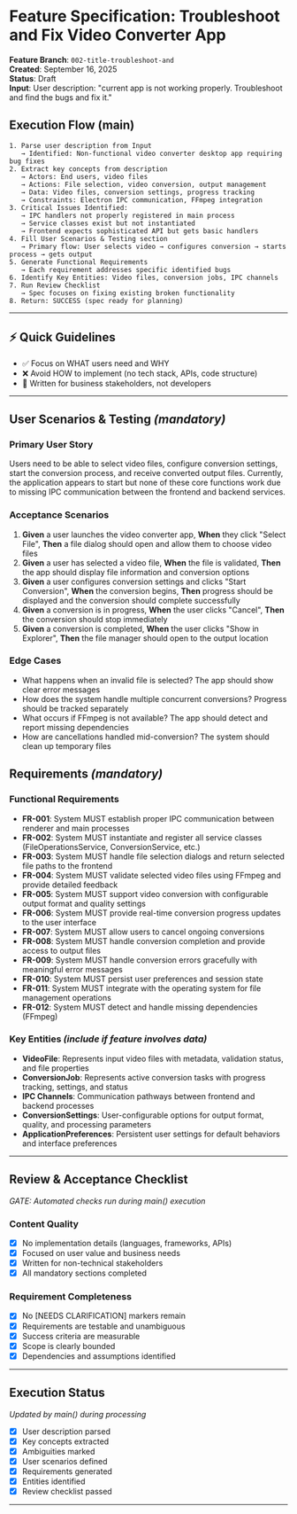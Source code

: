 # Feature Specification: Troubleshoot and Fix Video Converter App

**Feature Branch**: `002-title-troubleshoot-and`  
**Created**: September 16, 2025  
**Status**: Draft  
**Input**: User description: "current app is not working properly. Troubleshoot and find the bugs and fix it."

## Execution Flow (main)
```
1. Parse user description from Input
   → Identified: Non-functional video converter desktop app requiring bug fixes
2. Extract key concepts from description
   → Actors: End users, video files
   → Actions: File selection, video conversion, output management
   → Data: Video files, conversion settings, progress tracking
   → Constraints: Electron IPC communication, FFmpeg integration
3. Critical Issues Identified:
   → IPC handlers not properly registered in main process
   → Service classes exist but not instantiated
   → Frontend expects sophisticated API but gets basic handlers
4. Fill User Scenarios & Testing section
   → Primary flow: User selects video → configures conversion → starts process → gets output
5. Generate Functional Requirements
   → Each requirement addresses specific identified bugs
6. Identify Key Entities: Video files, conversion jobs, IPC channels
7. Run Review Checklist
   → Spec focuses on fixing existing broken functionality
8. Return: SUCCESS (spec ready for planning)
```

---

## ⚡ Quick Guidelines
- ✅ Focus on WHAT users need and WHY
- ❌ Avoid HOW to implement (no tech stack, APIs, code structure)
- 👥 Written for business stakeholders, not developers

---

## User Scenarios & Testing *(mandatory)*

### Primary User Story
Users need to be able to select video files, configure conversion settings, start the conversion process, and receive converted output files. Currently, the application appears to start but none of these core functions work due to missing IPC communication between the frontend and backend services.

### Acceptance Scenarios
1. **Given** a user launches the video converter app, **When** they click "Select File", **Then** a file dialog should open and allow them to choose video files
2. **Given** a user has selected a video file, **When** the file is validated, **Then** the app should display file information and conversion options
3. **Given** a user configures conversion settings and clicks "Start Conversion", **When** the conversion begins, **Then** progress should be displayed and the conversion should complete successfully
4. **Given** a conversion is in progress, **When** the user clicks "Cancel", **Then** the conversion should stop immediately
5. **Given** a conversion is completed, **When** the user clicks "Show in Explorer", **Then** the file manager should open to the output location

### Edge Cases
- What happens when an invalid file is selected? The app should show clear error messages
- How does the system handle multiple concurrent conversions? Progress should be tracked separately
- What occurs if FFmpeg is not available? The app should detect and report missing dependencies
- How are cancellations handled mid-conversion? The system should clean up temporary files

## Requirements *(mandatory)*

### Functional Requirements
- **FR-001**: System MUST establish proper IPC communication between renderer and main processes
- **FR-002**: System MUST instantiate and register all service classes (FileOperationsService, ConversionService, etc.)
- **FR-003**: System MUST handle file selection dialogs and return selected file paths to the frontend
- **FR-004**: System MUST validate selected video files using FFmpeg and provide detailed feedback
- **FR-005**: System MUST support video conversion with configurable output format and quality settings
- **FR-006**: System MUST provide real-time conversion progress updates to the user interface
- **FR-007**: System MUST allow users to cancel ongoing conversions
- **FR-008**: System MUST handle conversion completion and provide access to output files
- **FR-009**: System MUST handle conversion errors gracefully with meaningful error messages
- **FR-010**: System MUST persist user preferences and session state
- **FR-011**: System MUST integrate with the operating system for file management operations
- **FR-012**: System MUST detect and handle missing dependencies (FFmpeg)

### Key Entities *(include if feature involves data)*
- **VideoFile**: Represents input video files with metadata, validation status, and file properties
- **ConversionJob**: Represents active conversion tasks with progress tracking, settings, and status
- **IPC Channels**: Communication pathways between frontend and backend processes
- **ConversionSettings**: User-configurable options for output format, quality, and processing parameters
- **ApplicationPreferences**: Persistent user settings for default behaviors and interface preferences

---

## Review & Acceptance Checklist
*GATE: Automated checks run during main() execution*

### Content Quality
- [x] No implementation details (languages, frameworks, APIs)
- [x] Focused on user value and business needs
- [x] Written for non-technical stakeholders
- [x] All mandatory sections completed

### Requirement Completeness
- [x] No [NEEDS CLARIFICATION] markers remain
- [x] Requirements are testable and unambiguous  
- [x] Success criteria are measurable
- [x] Scope is clearly bounded
- [x] Dependencies and assumptions identified

---

## Execution Status
*Updated by main() during processing*

- [x] User description parsed
- [x] Key concepts extracted
- [x] Ambiguities marked
- [x] User scenarios defined
- [x] Requirements generated
- [x] Entities identified
- [x] Review checklist passed

---
